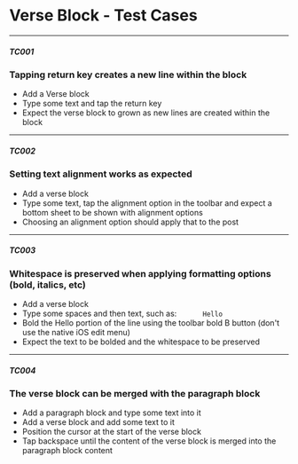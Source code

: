 
# Verse Block - Test Cases

--------------------------------------------------------------------------------

##### TC001

### Tapping return key creates a new line within the block

-   Add a Verse block
-   Type some text and tap the return key
-   Expect the verse block to grown as new lines are created within the block

--------------------------------------------------------------------------------

##### TC002

### Setting text alignment works as expected

- Add a verse block
- Type some text, tap the alignment option in the toolbar and expect a bottom sheet to be shown with alignment options
- Choosing an alignment option should apply that to the post 

--------------------------------------------------------------------------------

##### TC003

### Whitespace is preserved when applying formatting options (bold, italics, etc)

- Add a verse block
- Type some spaces and then text, such as:
  `      Hello`
- Bold the Hello portion of the line using the toolbar bold B button (don't use the native iOS edit menu)
- Expect the text to be bolded and the whitespace to be preserved

--------------------------------------------------------------------------------

##### TC004

### The verse block can be merged with the paragraph block

- Add a paragraph block and type some text into it
- Add a verse block and add some text to it
- Position the cursor at the start of the verse block
- Tap backspace until the content of the verse block is merged into the paragraph block content

